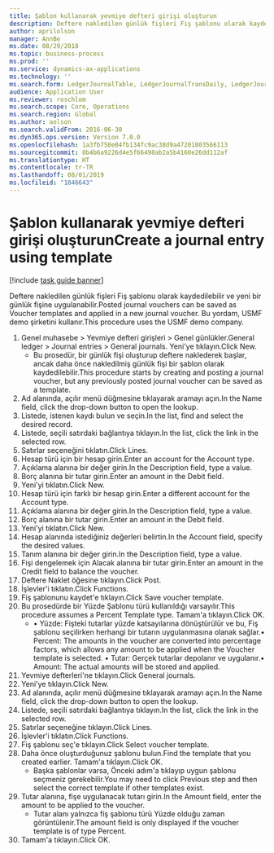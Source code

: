 ```yaml
---
title: Şablon kullanarak yevmiye defteri girişi oluşturun
description: Deftere nakledilen günlük fişleri Fiş şablonu olarak kaydedilebilir ve yeni bir günlük fişine uygulanabilir.
author: aprilolson
manager: AnnBe
ms.date: 08/29/2018
ms.topic: business-process
ms.prod: ''
ms.service: dynamics-ax-applications
ms.technology: ''
ms.search.form: LedgerJournalTable, LedgerJournalTransDaily, LedgerJournalTransVoucherTemplate
audience: Application User
ms.reviewer: roschlom
ms.search.scope: Core, Operations
ms.search.region: Global
ms.author: aolson
ms.search.validFrom: 2016-06-30
ms.dyn365.ops.version: Version 7.0.0
ms.openlocfilehash: 1a3fb750e04fb134fc9ac38d9a47201803566113
ms.sourcegitcommit: 8b4b6a9226d4e5f66498ab2a5b4160e26dd112af
ms.translationtype: HT
ms.contentlocale: tr-TR
ms.lasthandoff: 08/01/2019
ms.locfileid: "1846643"
---
```

# <a name="create-a-journal-entry-using-template"></a><span data-ttu-id="50f5d-103">Şablon kullanarak yevmiye defteri girişi oluşturun</span><span class="sxs-lookup"><span data-stu-id="50f5d-103">Create a journal entry using template</span></span>

[!include [task guide banner](../../includes/task-guide-banner.md)]

<span data-ttu-id="50f5d-104">Deftere nakledilen günlük fişleri Fiş şablonu olarak kaydedilebilir ve yeni bir günlük fişine uygulanabilir.</span><span class="sxs-lookup"><span data-stu-id="50f5d-104">Posted journal vouchers can be saved as Voucher templates and applied in a new journal voucher.</span></span> <span data-ttu-id="50f5d-105">Bu yordam, USMF demo şirketini kullanır.</span><span class="sxs-lookup"><span data-stu-id="50f5d-105">This procedure uses the USMF demo company.</span></span>

1. <span data-ttu-id="50f5d-106">Genel muhasebe > Yevmiye defteri girişleri > Genel günlükler.</span><span class="sxs-lookup"><span data-stu-id="50f5d-106">General ledger > Journal entries > General journals.</span></span> <span data-ttu-id="50f5d-107">Yeni'ye tıklayın.</span><span class="sxs-lookup"><span data-stu-id="50f5d-107">Click New.</span></span>
    * <span data-ttu-id="50f5d-108">Bu prosedür, bir günlük fişi oluşturup deftere naklederek başlar, ancak daha önce nakledilmiş günlük fişi bir şablon olarak kaydedilebilir.</span><span class="sxs-lookup"><span data-stu-id="50f5d-108">This procedure starts by creating and posting a journal voucher, but any previously posted journal voucher can be saved as a template.</span></span>  
2. <span data-ttu-id="50f5d-109">Ad alanında, açılır menü düğmesine tıklayarak aramayı açın.</span><span class="sxs-lookup"><span data-stu-id="50f5d-109">In the Name field, click the drop-down button to open the lookup.</span></span>
3. <span data-ttu-id="50f5d-110">Listede, istenen kaydı bulun ve seçin.</span><span class="sxs-lookup"><span data-stu-id="50f5d-110">In the list, find and select the desired record.</span></span>
4. <span data-ttu-id="50f5d-111">Listede, seçili satırdaki bağlantıya tıklayın.</span><span class="sxs-lookup"><span data-stu-id="50f5d-111">In the list, click the link in the selected row.</span></span>
5. <span data-ttu-id="50f5d-112">Satırlar seçeneğini tıklatın.</span><span class="sxs-lookup"><span data-stu-id="50f5d-112">Click Lines.</span></span>
6. <span data-ttu-id="50f5d-113">Hesap türü için bir hesap girin.</span><span class="sxs-lookup"><span data-stu-id="50f5d-113">Enter an account for the Account type.</span></span>
7. <span data-ttu-id="50f5d-114">Açıklama alanına bir değer girin.</span><span class="sxs-lookup"><span data-stu-id="50f5d-114">In the Description field, type a value.</span></span>
8. <span data-ttu-id="50f5d-115">Borç alanına bir tutar girin.</span><span class="sxs-lookup"><span data-stu-id="50f5d-115">Enter an amount in the Debit field.</span></span>
9. <span data-ttu-id="50f5d-116">Yeni'yi tıklatın.</span><span class="sxs-lookup"><span data-stu-id="50f5d-116">Click New.</span></span>
10. <span data-ttu-id="50f5d-117">Hesap türü için farklı bir hesap girin.</span><span class="sxs-lookup"><span data-stu-id="50f5d-117">Enter a different account for the Account type.</span></span>
11. <span data-ttu-id="50f5d-118">Açıklama alanına bir değer girin.</span><span class="sxs-lookup"><span data-stu-id="50f5d-118">In the Description field, type a value.</span></span>
12. <span data-ttu-id="50f5d-119">Borç alanına bir tutar girin.</span><span class="sxs-lookup"><span data-stu-id="50f5d-119">Enter an amount in the Debit field.</span></span>
13. <span data-ttu-id="50f5d-120">Yeni'yi tıklatın.</span><span class="sxs-lookup"><span data-stu-id="50f5d-120">Click New.</span></span>
14. <span data-ttu-id="50f5d-121">Hesap alanında istediğiniz değerleri belirtin.</span><span class="sxs-lookup"><span data-stu-id="50f5d-121">In the Account field, specify the desired values.</span></span>
15. <span data-ttu-id="50f5d-122">Tanım alanına bir değer girin.</span><span class="sxs-lookup"><span data-stu-id="50f5d-122">In the Description field, type a value.</span></span>
16. <span data-ttu-id="50f5d-123">Fişi dengelemek için Alacak alanına bir tutar girin.</span><span class="sxs-lookup"><span data-stu-id="50f5d-123">Enter an amount in the Credit field to balance the voucher.</span></span>
17. <span data-ttu-id="50f5d-124">Deftere Naklet öğesine tıklayın.</span><span class="sxs-lookup"><span data-stu-id="50f5d-124">Click Post.</span></span>
18. <span data-ttu-id="50f5d-125">İşlevler'i tıklatın.</span><span class="sxs-lookup"><span data-stu-id="50f5d-125">Click Functions.</span></span>
19. <span data-ttu-id="50f5d-126">Fiş şablonunu kaydet'e tıklayın.</span><span class="sxs-lookup"><span data-stu-id="50f5d-126">Click Save voucher template.</span></span>
20. <span data-ttu-id="50f5d-127">Bu prosedürde bir Yüzde Şablonu türü kullanıldığı varsayılır.</span><span class="sxs-lookup"><span data-stu-id="50f5d-127">This procedure assumes a Percent Template type.</span></span> <span data-ttu-id="50f5d-128">Tamam'a tıklayın.</span><span class="sxs-lookup"><span data-stu-id="50f5d-128">Click OK.</span></span>
    * <span data-ttu-id="50f5d-129">• Yüzde: Fişteki tutarlar yüzde katsayılarına dönüştürülür ve bu, Fiş şablonu seçilirken herhangi bir tutarın uygulanmasına olanak sağlar.</span><span class="sxs-lookup"><span data-stu-id="50f5d-129">• Percent: The amounts in the voucher are converted into percentage factors, which allows any amount to be applied when the Voucher template is selected.</span></span>  <span data-ttu-id="50f5d-130">• Tutar: Gerçek tutarlar depolanır ve uygulanır.</span><span class="sxs-lookup"><span data-stu-id="50f5d-130">• Amount: The actual amounts will be stored and applied.</span></span>  
21. <span data-ttu-id="50f5d-131">Yevmiye defterleri'ne tıklayın.</span><span class="sxs-lookup"><span data-stu-id="50f5d-131">Click General journals.</span></span>
22. <span data-ttu-id="50f5d-132">Yeni'ye tıklayın.</span><span class="sxs-lookup"><span data-stu-id="50f5d-132">Click New.</span></span>
23. <span data-ttu-id="50f5d-133">Ad alanında, açılır menü düğmesine tıklayarak aramayı açın.</span><span class="sxs-lookup"><span data-stu-id="50f5d-133">In the Name field, click the drop-down button to open the lookup.</span></span>
24. <span data-ttu-id="50f5d-134">Listede, seçili satırdaki bağlantıya tıklayın.</span><span class="sxs-lookup"><span data-stu-id="50f5d-134">In the list, click the link in the selected row.</span></span>
25. <span data-ttu-id="50f5d-135">Satırlar seçeneğine tıklayın.</span><span class="sxs-lookup"><span data-stu-id="50f5d-135">Click Lines.</span></span>
26. <span data-ttu-id="50f5d-136">İşlevler'i tıklatın.</span><span class="sxs-lookup"><span data-stu-id="50f5d-136">Click Functions.</span></span>
27. <span data-ttu-id="50f5d-137">Fiş şablonu seç'e tıklayın.</span><span class="sxs-lookup"><span data-stu-id="50f5d-137">Click Select voucher template.</span></span>
28. <span data-ttu-id="50f5d-138">Daha önce oluşturduğunuz şablonu bulun.</span><span class="sxs-lookup"><span data-stu-id="50f5d-138">Find the template that you created earlier.</span></span> <span data-ttu-id="50f5d-139">Tamam'a tıklayın.</span><span class="sxs-lookup"><span data-stu-id="50f5d-139">Click OK.</span></span>
    * <span data-ttu-id="50f5d-140">Başka şablonlar varsa, Önceki adım'a tıklayıp uygun şablonu seçmeniz gerekebilir.</span><span class="sxs-lookup"><span data-stu-id="50f5d-140">You may need to click Previous step and then select the correct template if other templates exist.</span></span>  
29. <span data-ttu-id="50f5d-141">Tutar alanına, fişe uygulanacak tutarı girin.</span><span class="sxs-lookup"><span data-stu-id="50f5d-141">In the Amount field, enter the amount to be applied to the voucher.</span></span>
    * <span data-ttu-id="50f5d-142">Tutar alanı yalnızca fiş şablonu türü Yüzde olduğu zaman görüntülenir.</span><span class="sxs-lookup"><span data-stu-id="50f5d-142">The amount field is only displayed if the voucher template is of type Percent.</span></span>  
30. <span data-ttu-id="50f5d-143">Tamam'a tıklayın.</span><span class="sxs-lookup"><span data-stu-id="50f5d-143">Click OK.</span></span>

